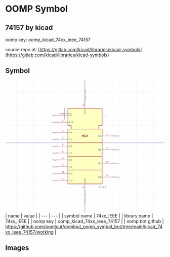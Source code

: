 # OOMP Symbol  
## 74157  by kicad  
  
oomp key: oomp_kicad_74xx_ieee_74157  
  
source repo at: [https://gitlab.com/kicad/libraries/kicad-symbols](https://gitlab.com/kicad/libraries/kicad-symbols)  
## Symbol  
  
[![working.png](working_600.png)](working.png)  
| name | value | 
| --- | --- | 
| symbol name | 74xx_IEEE | 
| library name | 74xx_IEEE | 
| oomp key | oomp_kicad_74xx_ieee_74157 | 
| oomp bot github | https://github.com/oomlout/oomlout_oomp_symbol_bot/tree/main/kicad_74xx_ieee_74157/working | 
## Images  
